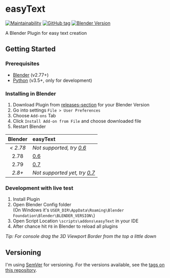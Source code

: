 # easyText

[![Maintainability](https://api.codeclimate.com/v1/badges/9aa888b165f41c9f6d94/maintainability)](https://codeclimate.com/github/micschwarz/easyText/maintainability)
[![GitHub tag](https://img.shields.io/github/tag/micschwarz/easyText.svg)](https://github.com/micschwarz/easyText/tags)
[![Blender Version](https://img.shields.io/badge/Blender-2.79-organge.svg)](https://www.blender.org/download/releases/2-79/)

A Blender Plugin for easy text creation

## Getting Started
### Prerequisites

* [Blender](https://www.blender.org/) (v2.77+)
* [Python](https://www.python.org/) (v3.5+, only for development)

### Installing in Blender

1. Download Plugin from [releases-section](https://github.com/micschwarz/easyText/releases) for your Blender Version
2. Go into settings ``File > User Preferences``
3. Choose ``Add-ons`` Tab
4. Click ``Install Add-on from File`` and choose downloaded file
5. Restart Blender

| Blender   | easyText
|:---------:|:-------------------------------------------------------------------------------------
| *< 2.78*  | *Not supported, try [0.6](https://github.com/micschwarz/easyText/releases/tag/0.6)*
| 2.78      | [0.6](https://github.com/micschwarz/easyText/releases/tag/0.6)    
| 2.79      | [0.7](https://github.com/micschwarz/easyText/releases/tag/0.7)     
| *2.8+*    | *Not supported yet, try [0.7](https://github.com/micschwarz/easyText/releases/tag/0.7)*

### Development with live test

1. Install Plugin
2. Open Blender Config folder <br/>
   (On Windows it's `USER_DIR\AppData\Roaming\Blender Foundation\Blender\BLENDER_VERSION\`)
3. Open Script Location `\scripts\addons\easyText` in your IDE
4. After chance hit `F8` in Blender to reload all plugins

_Tip: For console drag the 3D Viewport Border from the top a little down_

## Versioning

I'm using [SemVer](http://semver.org/) for versioning. For the versions available, see the [tags on this repository](https://github.com/micschwarz/easyText/tags). 